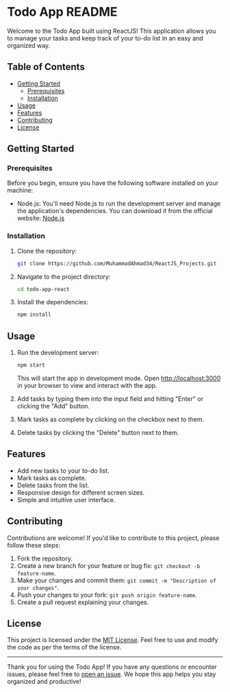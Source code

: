 # Todo App README

Welcome to the Todo App built using ReactJS! This application allows you to manage your tasks and keep track of your to-do list in an easy and organized way. 

## Table of Contents

- [Getting Started](#getting-started)
  - [Prerequisites](#prerequisites)
  - [Installation](#installation)
- [Usage](#usage)
- [Features](#features)
- [Contributing](#contributing)
- [License](#license)

## Getting Started

### Prerequisites

Before you begin, ensure you have the following software installed on your machine:

- Node.js: You'll need Node.js to run the development server and manage the application's dependencies. You can download it from the official website: [Node.js](https://nodejs.org/)

### Installation

1. Clone the repository:

   ```bash
   git clone https://github.com/MuhammadAhmad34/ReactJS_Projects.git
   ```

2. Navigate to the project directory:

   ```bash
   cd todo-app-react
   ```

3. Install the dependencies:

   ```bash
   npm install
   ```

## Usage

1. Run the development server:

   ```bash
   npm start
   ```

   This will start the app in development mode. Open [http://localhost:3000](http://localhost:3000) in your browser to view and interact with the app.

2. Add tasks by typing them into the input field and hitting "Enter" or clicking the "Add" button.

3. Mark tasks as complete by clicking on the checkbox next to them.

4. Delete tasks by clicking the "Delete" button next to them.

## Features

- Add new tasks to your to-do list.
- Mark tasks as complete.
- Delete tasks from the list.
- Responsive design for different screen sizes.
- Simple and intuitive user interface.

## Contributing

Contributions are welcome! If you'd like to contribute to this project, please follow these steps:

1. Fork the repository.
2. Create a new branch for your feature or bug fix: `git checkout -b feature-name`.
3. Make your changes and commit them: `git commit -m "Description of your changes"`.
4. Push your changes to your fork: `git push origin feature-name`.
5. Create a pull request explaining your changes.

## License

This project is licensed under the [MIT License](LICENSE). Feel free to use and modify the code as per the terms of the license.

---

Thank you for using the Todo App! If you have any questions or encounter issues, please feel free to [open an issue](https://github.com/your-username/todo-app-react/issues). We hope this app helps you stay organized and productive!
